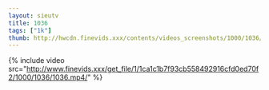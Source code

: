 ```yaml
--- 
layout: sieutv
title: 1036
tags: ["1k"]
thumb: http://hwcdn.finevids.xxx/contents/videos_screenshots/1000/1036/preview.mp4.jpg
---
```

{% include video src="http://www.finevids.xxx/get_file/1/1ca1c1b7f93cb558492916cfd0ed70f2/1000/1036/1036.mp4/" %} 
